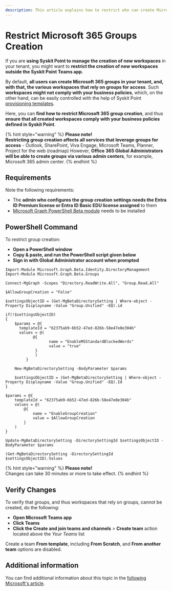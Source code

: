 ```yaml
---
description: This article explains how to restrict who can create Microsoft 365 groups in your tenant.
---
```


# Restrict Microsoft 365 Groups Creation

If you are **using Syskit Point to manage the creation of new workspaces** in your tenant, you might want to **restrict the creation of new workspaces outside the Syskit Point Teams app**. 

By default, **all users can create Microsoft 365 groups in your tenant, and, with that, the various workspaces that rely on groups for access**. 
Such **workspaces might not comply with your business policies**,  which, on the other hand, can be easily controlled with the help of Syskit Point [provisioning templates](templates.md).

Here, you can **find how to restrict Microsoft 365 group creation**, and thus **ensure that all created workspaces comply with your business policies defined in Syskit Point**.

{% hint style="warning" %}
**Please note!**  
**Restricting group creation affects all services that leverage groups for access** - Outlook, SharePoint, Viva Engage, Microsoft Teams, Planner, Project for the web (roadmap)
However, **Office 365 Global Administrators will be able to create groups via various admin centers**, for example, Microsoft 365 admin center.
{% endhint %}

## Requirements

Note the following requirements:
* The **admin who configures the group creation settings needs the Entra ID Premium license or Entra ID Basic EDU license assigned** to them
* [Microsoft Graph PowerShell Beta module](https://learn.microsoft.com/en-us/powershell/microsoftgraph/installation?view=graph-powershell-1.0) needs to be installed

## PowerShell Command

To restrict group creation:
* **Open a PowerShell window**
* **Copy & paste, and run the PowerShell script given below**
* **Sign in with Global Administrator account when prompted**

```
Import-Module Microsoft.Graph.Beta.Identity.DirectoryManagement
Import-Module Microsoft.Graph.Beta.Groups

Connect-MgGraph -Scopes "Directory.ReadWrite.All", "Group.Read.All"

$AllowGroupCreation = "False"

$settingsObjectID = (Get-MgBetaDirectorySetting | Where-object -Property Displayname -Value "Group.Unified" -EQ).id

if(!$settingsObjectID)
{
    $params = @{
	  templateId = "62375ab9-6b52-47ed-826b-58e47e0e304b"
	  values = @(
		    @{
			       name = "EnableMSStandardBlockedWords"
			       value = "true"
		     }
	 	     )
	     }
	
    New-MgBetaDirectorySetting -BodyParameter $params
	
    $settingsObjectID = (Get-MgBetaDirectorySetting | Where-object -Property Displayname -Value "Group.Unified" -EQ).Id
}

$params = @{
	templateId = "62375ab9-6b52-47ed-826b-58e47e0e304b"
	values = @(
		@{
			name = "EnableGroupCreation"
			value = $AllowGroupCreation
		}
	)
}

Update-MgBetaDirectorySetting -DirectorySettingId $settingsObjectID -BodyParameter $params

(Get-MgBetaDirectorySetting -DirectorySettingId $settingsObjectID).Values
```

{% hint style="warning" %}
**Please note!**  
Changes can take 30 minutes or more to take effect.
{% endhint %}

## Verify Changes

To verify that groups, and thus workspaces that rely on groups, cannot be created, do the following:
* **Open Microsoft Teams app**
* **Click Teams**
* **Click the Create and join teams and channels** > **Create team** action located above the _Your Teams_ list

Create a team **From template**, including **From Scratch**, and **From another team** options are disabled.

## Additional information

You can find additional information about this topic in the [following Microsoft's article](https://docs.microsoft.com/en-us/microsoft-365/solutions/manage-creation-of-groups?view=o365-worldwide).